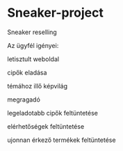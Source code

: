# Sneaker-project
Sneaker reselling

Az ügyfél igényei:

letisztult weboldal

cipők eladása

témához illő képvilág

megragadó

legeladotabb cipők feltüntetése

elérhetőségek feltüntetése

ujonnan érkező termékek feltüntetése
